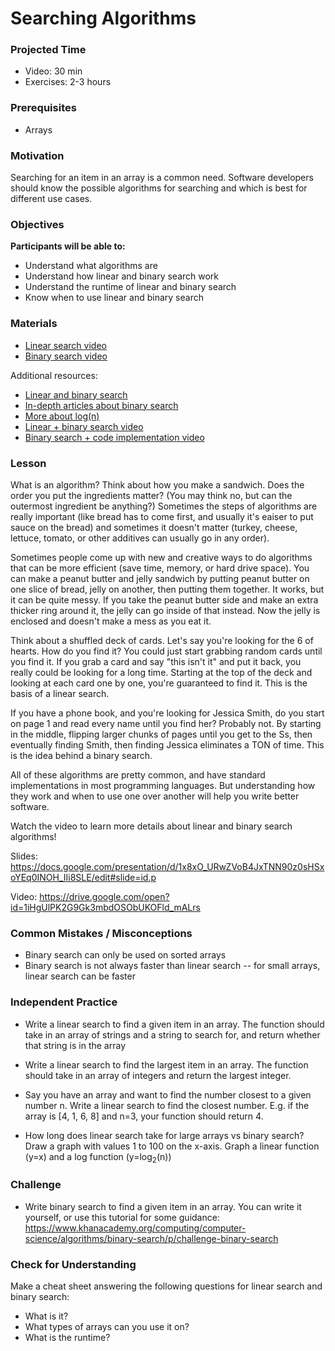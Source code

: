 # Searching Algorithms

### Projected Time
- Video: 30 min
- Exercises: 2-3 hours

### Prerequisites
- Arrays

### Motivation
Searching for an item in an array is a common need. Software developers should know the possible algorithms for searching and which is best for different use cases.

### Objectives
**Participants will be able to:**
- Understand what algorithms are
- Understand how linear and binary search work
- Understand the runtime of linear and binary search
- Know when to use linear and binary search

### Materials

- [Linear search video](https://www.youtube.com/watch?v=vZWfKBdSgXI)
- [Binary search video](https://www.youtube.com/watch?v=5xlIPT1FRcA)

Additional resources:
- [Linear and binary search](https://medium.com/@connorleech/implement-linear-and-binary-search-algorithms-with-javascript-2149997588f0)
- [In-depth articles about binary search](https://www.khanacademy.org/computing/computer-science/algorithms/binary-search/a/binary-search)
- [More about log(n)](https://hackernoon.com/what-does-the-time-complexity-o-log-n-actually-mean-45f94bb5bfbf)
- [Linear + binary search video](https://www.youtube.com/watch?v=wNVCJj642n4)
- [Binary search + code implementation video](https://www.youtube.com/watch?v=P3YID7liBug)


### Lesson

What is an algorithm? Think about how you make a sandwich. Does the order you put the ingredients matter? (You may think no, but can the outermost ingredient be anything?) Sometimes the steps of algorithms are really important (like bread has to come first, and usually it's eaiser to put sauce on the bread) and sometimes it doesn't matter (turkey, cheese, lettuce, tomato, or other additives can usually go in any order).

Sometimes people come up with new and creative ways to do algorithms that can be more efficient (save time, memory, or hard drive space). You can make a peanut butter and jelly sandwich by putting peanut butter on one slice of bread, jelly on another, then putting them together. It works, but it can be quite messy. If you take the peanut butter side and make an extra thicker ring around it, the jelly can go inside of that instead. Now the jelly is enclosed and doesn't make a mess as you eat it.

Think about a shuffled deck of cards. Let's say you're looking for the 6 of hearts. How do you find it? You could just start grabbing random cards until you find it. If you grab a card and say "this isn't it" and put it back, you really could be looking for a long time. Starting at the top of the deck and looking at each card one by one, you're guaranteed to find it. This is the basis of a linear search.

If you have a phone book, and you're looking for Jessica Smith, do you start on page 1 and read every name until you find her? Probably not. By starting in the middle, flipping larger chunks of pages until you get to the Ss, then eventually finding Smith, then finding Jessica eliminates a TON of time. This is the idea behind a binary search.

All of these algorithms are pretty common, and have standard implementations in most programming languages. But understanding how they work and when to use one over another will help you write better software.

Watch the video to learn more details about linear and binary search algorithms!

Slides: https://docs.google.com/presentation/d/1x8xO_URwZVoB4JxTNN90z0sHSxoYEq0INOH_IIi8SLE/edit#slide=id.p

Video: https://drive.google.com/open?id=1iHgUlPK2G9Gk3mbdOSObUKOFld_mALrs

### Common Mistakes / Misconceptions
- Binary search can only be used on sorted arrays
- Binary search is not always faster than linear search -- for small arrays, linear search can be faster

### Independent Practice

- Write a linear search to find a given item in an array. The function should take in an array of strings and a string to search for, and return whether that string is in the array

- Write a linear search to find the largest item in an array. The function should take in an array of integers and return the largest integer.

- Say you have an array and want to find the number closest to a given number n. Write a linear search to find the closest number.
E.g. if the array is [4, 1, 6, 8] and n=3, your function should return 4.

- How long does linear search take for large arrays vs binary search? Draw a graph with values 1 to 100 on the x-axis. Graph a linear function (y=x) and a log function (y=log<sub>2</sub>(n))

### Challenge

- Write binary search to find a given item in an array. You can write it yourself, or use this tutorial for some guidance: https://www.khanacademy.org/computing/computer-science/algorithms/binary-search/p/challenge-binary-search


### Check for Understanding

Make a cheat sheet answering the following questions for linear search and binary search:
- What is it?
- What types of arrays can you use it on?
- What is the runtime?
